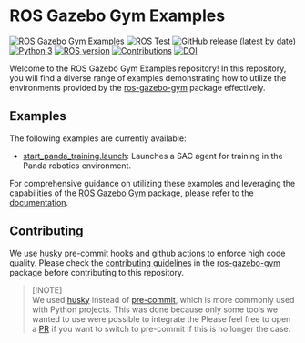 # ROS Gazebo Gym Examples

[![ROS Gazebo Gym Examples](https://github.com/rickstaa/ros-gazebo-gym-examples/actions/workflows/ros-gazebo-gym-examples.yml/badge.svg)](https://github.com/rickstaa/ros-gazebo-gym-examples/actions/workflows/ros-gazebo-gym-examples.yml)
[![ROS Test](https://github.com/rickstaa/ros-gazebo-gym-examples/actions/workflows/ros_test.yml/badge.svg?branch=noetic)](https://github.com/rickstaa/ros-gazebo-gym-examples/actions/workflows/ros_test.yml)
[![GitHub release (latest by date)](https://img.shields.io/github/v/release/rickstaa/ros-gazebo-gym-examples)](https://github.com/rickstaa/ros-gazebo-gym-examples/releases)
[![Python 3](https://img.shields.io/badge/Python-3.8%20%7C%203.7%20%7C%203.6-brightgreen)](https://www.python.org/)
[![ROS version](https://img.shields.io/badge/ROS%20versions-Noetic-brightgreen)](https://wiki.ros.org)
[![Contributions](https://img.shields.io/badge/contributions-welcome-brightgreen.svg)](CONTRIBUTING.md)
[![DOI](https://zenodo.org/badge/453634930.svg)](https://zenodo.org/badge/latestdoi/453634930)

Welcome to the ROS Gazebo Gym Examples repository! In this repository, you will find a diverse range of examples demonstrating how to utilize the environments provided by the [ros-gazebo-gym](https://rickstaa.dev/ros-gazebo-gym) package effectively.

## Examples

The following examples are currently available:

*   [start\_panda\_training.launch](./launch/start_panda_training.launch): Launches a SAC agent for training in the Panda robotics environment.

For comprehensive guidance on utilizing these examples and leveraging the capabilities of the [ROS Gazebo Gym](https://rickstaa.dev/ros-gazebo-gym) package, please refer to the [documentation](https://rickstaa.dev/ros-gazebo-gym/get_started/usage.html#usage-examples).

## Contributing

We use [husky](https://github.com/typicode/husky) pre-commit hooks and github actions to enforce high code quality. Please check the [contributing guidelines](CONTRIBUTING.md) in the [ros-gazebo-gym](https://github.com/rickstaa/ros-gazebo-gym) package before contributing to this repository.

> \[!NOTE]\
> We used [husky](https://github.com/typicode/husky) instead of [pre-commit](https://pre-commit.com/), which is more commonly used with Python projects. This was done because only some tools we wanted to use were possible to integrate the Please feel free to open a [PR](https://github.com/rickstaa/ros-gazebo-gym-examples/pulls) if you want to switch to pre-commit if this is no longer the case.
